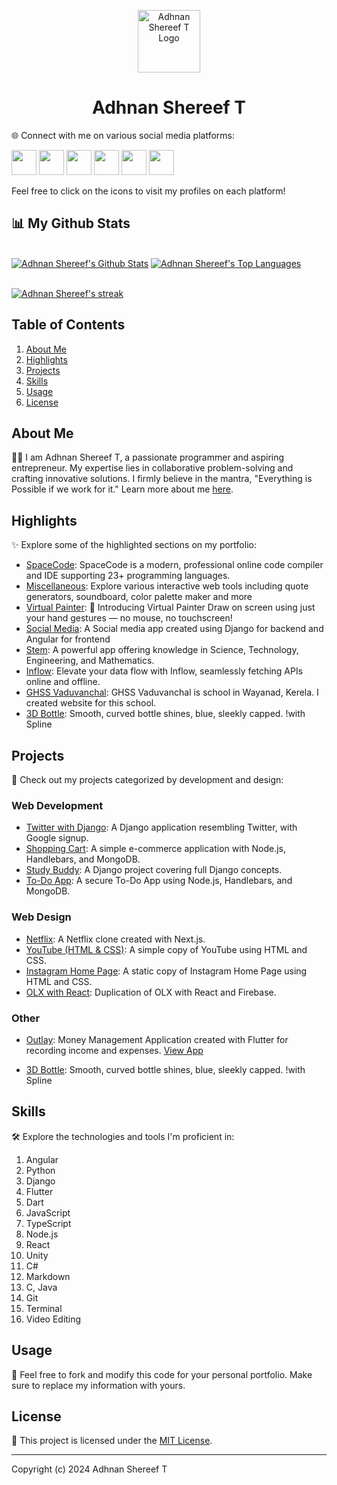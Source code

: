 <p align="center">
  <img src="https://adhnan.netlify.app/assets/images/A.svg" alt="Adhnan Shereef T Logo" width="100" height="100">
</p>
<h1 align="center">Adhnan Shereef T</h1>

🌐 Connect with me on various social media platforms:

[<img src="https://upload.wikimedia.org/wikipedia/commons/5/57/X_logo_2023_%28white%29.png" height="40px" width="40px">](https://twitter.com/adhnanshereef)
[<img src="https://cdn-icons-png.flaticon.com/256/174/174857.png" height="40px" width="40px">](https://www.linkedin.com/in/adhnanshereef)
[<img src="https://cdn2.iconfinder.com/data/icons/font-awesome/1792/github-square-512.png" height="40px" width="40px">](https://github.com/adhnanshereef)
[<img src="https://upload.wikimedia.org/wikipedia/commons/9/95/Instagram_logo_2022.svg" height="40px" width="40px">](https://www.instagram.com/adhnanshereef)
[<img src="https://cdn.icon-icons.com/icons2/3041/PNG/512/medium_logo_icon_189223.png" height="40px" width="40px">](https://adhnanshereef.medium.com)
[<img src="https://cdn.iconscout.com/icon/free/png-256/free-gitlab-logo-icon-download-in-svg-png-gif-file-formats--company-brand-world-logos-vol-4-pack-icons-282507.png?f=webp" height="40px" width="40px">](https://gitlab.com/adhnanshereef)

Feel free to click on the icons to visit my profiles on each platform!

## 📊 My Github Stats

<br/>
<a href="https://github.com/AdhnanShereef/github-readme-stats"><img alt="Adhnan Shereef's Github Stats" src="https://github-readme-stats.vercel.app/api?username=AdhnanShereef&show_icons=true&count_private=true&theme=react&hide_border=true&bg_color=0D1117" /></a>
<a href="https://github.com/AdhnanShereef/github-readme-stats"><img alt="Adhnan Shereef's Top Languages" src="https://github-readme-stats.vercel.app/api/top-langs/?username=nullpwn&langs_count=8&count_private=true&layout=compact&theme=react&hide_border=true&bg_color=0D1117" /></a>

<br/>
<br/>

<p>
    <a href="https://github.com/AdhnanShereef/github-readme-streak-stats">
        <img title="🔥 Get streak stats for your profile at git.io/streak-stats" alt="Adhnan Shereef's streak" src="https://github-readme-streak-stats.herokuapp.com/?user=AdhnanShereef&theme=black-ice&hide_border=true&stroke=0000&background=060A0CD0"/>
    </a>
</p>

## Table of Contents

1. [About Me](#about-me)
2. [Highlights](#highlights)
3. [Projects](#projects)
4. [Skills](#skills)
5. [Usage](#usage)
6. [License](#license)

## About Me

👨‍💻 I am Adhnan Shereef T, a passionate programmer and aspiring entrepreneur. My expertise lies in collaborative problem-solving and crafting innovative solutions. I firmly believe in the mantra, "Everything is Possible if we work for it." Learn more about me [here](https://adhnan.netlify.app/#about).

## Highlights

✨ Explore some of the highlighted sections on my portfolio:

- [SpaceCode](https://spacecode.adhnan.tech/): SpaceCode is a modern, professional online code compiler and IDE supporting 23+ programming languages.
- [Miscellaneous](https://miscellaneous.adhnan.tech): Explore various interactive web tools including quote generators, soundboard, color palette maker and more
- [Virtual Painter](https://vpainter.adhnan.tech): 🎨 Introducing Virtual Painter Draw on screen using just your hand gestures — no mouse, no touchscreen!
- [Social Media](https://github.com/adhnanshereef/socialmedia): A Social media app created using Django for backend and Angular for frontend
- [Stem](https://s-t-e-m.netlify.app): A powerful app offering knowledge in Science, Technology, Engineering, and Mathematics.
- [Inflow](https://i-inflow-i.netlify.app/): Elevate your data flow with Inflow, seamlessly fetching APIs online and offline.
- [GHSS Vaduvanchal](https://www.ghssvaduvanchal.in/): GHSS Vaduvanchal is school in Wayanad, Kerela. I created website for this school.
- [3D Bottle](https://my.spline.design/untitled-96f8721b40b8c66793d0a93dcbcb063a/): Smooth, curved bottle shines, blue, sleekly capped. !with Spline

## Projects

🚀 Check out my projects categorized by development and design:

### Web Development

- [Twitter with Django](https://github.com/adhnanshereef/twitter): A Django application resembling Twitter, with Google signup.
- [Shopping Cart](https://github.com/AdhnanShereef/Shopping_Cart): A simple e-commerce application with Node.js, Handlebars, and MongoDB.
- [Study Buddy](https://github.com/AdhnanShereef/Django): A Django project covering full Django concepts.
- [To-Do App](https://github.com/AdhnanShereef/To_Do_App): A secure To-Do App using Node.js, Handlebars, and MongoDB.

### Web Design

- [Netflix](https://netflix-adn.netlify.app): A Netflix clone created with Next.js.
- [YouTube (HTML & CSS)](https://github.com/AdhnanShereef/YouTube-HTML-and-CSS): A simple copy of YouTube using HTML and CSS.
- [Instagram Home Page](https://responsive-instagram-home-page.netlify.app): A static copy of Instagram Home Page using HTML and CSS.
- [OLX with React](https://github.com/AdhnanShereef/OLX_with_react): Duplication of OLX with React and Firebase.

### Other

- [Outlay](https://github.com/AdhnanShereef/Outlay): Money Management Application created with Flutter for recording income and expenses. [View App](https://adhnanshereef.github.io/Outlay-Money-Manager/)

- [3D Bottle](https://my.spline.design/untitled-96f8721b40b8c66793d0a93dcbcb063a/): Smooth, curved bottle shines, blue, sleekly capped. !with Spline

## Skills

🛠️ Explore the technologies and tools I'm proficient in:

1. Angular
2. Python
3. Django
4. Flutter
5. Dart
6. JavaScript
7. TypeScript
8. Node.js
9. React
10. Unity
11. C#
12. Markdown
13. C, Java
14. Git
15. Terminal
16. Video Editing

## Usage

🔧 Feel free to fork and modify this code for your personal portfolio. Make sure to replace my information with yours.

## License

📄 This project is licensed under the [MIT License](https://github.com/adhnanshereef/adhnan/blob/main/LICENSE).

---

Copyright (c) 2024 Adhnan Shereef T
